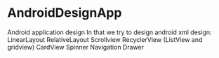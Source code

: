 # AndroidDesignApp
Android application design
In that we try to design android xml design: 
    LinearLayout
    RelativeLayout
    Scrollview
    RecyclerView (ListView and gridview)
    CardView
    Spinner
    Navigation Drawer

